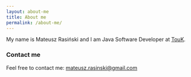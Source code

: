 ```yaml
---
layout: about-me
title: About me
permalink: /about-me/
---
```


My name is Mateusz Rasiński and I am Java Software Developer at [TouK](https://touk.pl/).

### Contact me

Feel free to contact me: [mateusz.rasinski@gmail.com](mailto:mateusz.rasinski@gmail.com)

